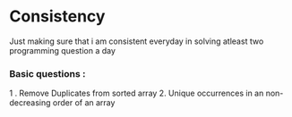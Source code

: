 # Consistency
Just making sure that i am consistent everyday in solving atleast two programming question a day

### Basic questions :
1 . Remove Duplicates from sorted array
2. Unique occurrences in an non-decreasing order of an array
